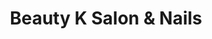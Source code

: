 ---
title: "Beauty K Salon & Nails"
url: /san-jose-guayabal/beauty-k-salon-y-nails/
shop: cosméticos
---